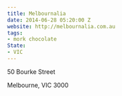 ```yaml
---
title: Melbournalia
date: 2014-06-28 05:20:00 Z
website: http://melbournalia.com.au
tags:
- mork chocolate
State:
- VIC
---
```


50 Bourke Street

Melbourne, VIC 3000
